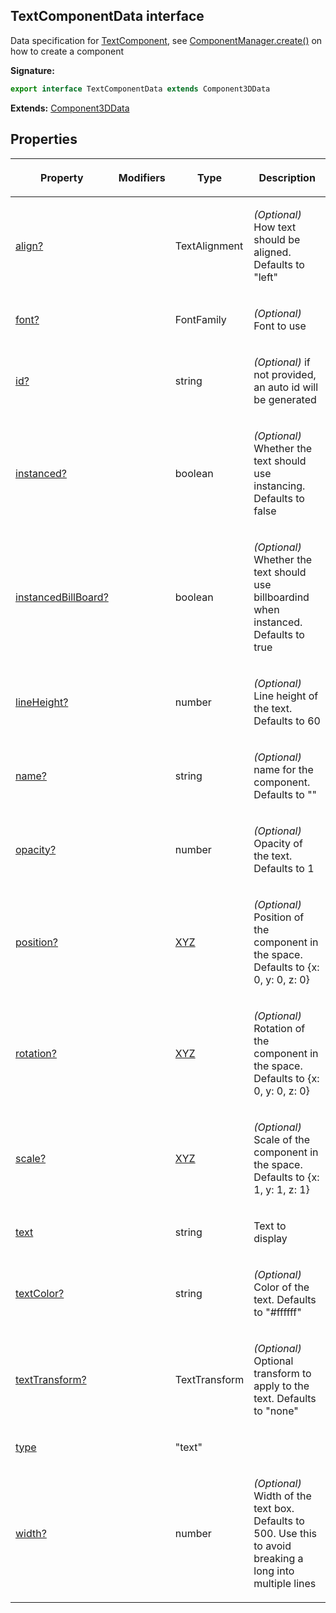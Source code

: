 
## TextComponentData interface

Data specification for [TextComponent](/reference/textcomponent.md)<!-- -->, see [ComponentManager.create()](/reference/componentmanager/create.md) on how to create a component

**Signature:**

```typescript
export interface TextComponentData extends Component3DData 
```
**Extends:** [Component3DData](/reference/component3ddata.md)

## Properties

<table><thead><tr><th>

Property


</th><th>

Modifiers


</th><th>

Type


</th><th>

Description


</th></tr></thead>
<tbody><tr><td>

[align?](/reference/textcomponentdata/align.md)


</td><td>


</td><td>

TextAlignment


</td><td>

_(Optional)_ How text should be aligned. Defaults to "left"


</td></tr>
<tr><td>

[font?](/reference/textcomponentdata/font.md)


</td><td>


</td><td>

FontFamily


</td><td>

_(Optional)_ Font to use


</td></tr>
<tr><td>

[id?](/reference/textcomponentdata/id.md)


</td><td>


</td><td>

string


</td><td>

_(Optional)_ if not provided, an auto id will be generated


</td></tr>
<tr><td>

[instanced?](/reference/textcomponentdata/instanced.md)


</td><td>


</td><td>

boolean


</td><td>

_(Optional)_ Whether the text should use instancing. Defaults to false


</td></tr>
<tr><td>

[instancedBillBoard?](/reference/textcomponentdata/instancedbillboard.md)


</td><td>


</td><td>

boolean


</td><td>

_(Optional)_ Whether the text should use billboardind when instanced. Defaults to true


</td></tr>
<tr><td>

[lineHeight?](/reference/textcomponentdata/lineheight.md)


</td><td>


</td><td>

number


</td><td>

_(Optional)_ Line height of the text. Defaults to 60


</td></tr>
<tr><td>

[name?](/reference/textcomponentdata/name.md)


</td><td>


</td><td>

string


</td><td>

_(Optional)_ name for the component. Defaults to ""


</td></tr>
<tr><td>

[opacity?](/reference/textcomponentdata/opacity.md)


</td><td>


</td><td>

number


</td><td>

_(Optional)_ Opacity of the text. Defaults to 1


</td></tr>
<tr><td>

[position?](/reference/textcomponentdata/position.md)


</td><td>


</td><td>

[XYZ](/reference/xyz.md)


</td><td>

_(Optional)_ Position of the component in the space. Defaults to {<!-- -->x: 0, y: 0, z: 0<!-- -->}


</td></tr>
<tr><td>

[rotation?](/reference/textcomponentdata/rotation.md)


</td><td>


</td><td>

[XYZ](/reference/xyz.md)


</td><td>

_(Optional)_ Rotation of the component in the space. Defaults to {<!-- -->x: 0, y: 0, z: 0<!-- -->}


</td></tr>
<tr><td>

[scale?](/reference/textcomponentdata/scale.md)


</td><td>


</td><td>

[XYZ](/reference/xyz.md)


</td><td>

_(Optional)_ Scale of the component in the space. Defaults to {<!-- -->x: 1, y: 1, z: 1<!-- -->}


</td></tr>
<tr><td>

[text](/reference/textcomponentdata/text.md)


</td><td>


</td><td>

string


</td><td>

Text to display


</td></tr>
<tr><td>

[textColor?](/reference/textcomponentdata/textcolor.md)


</td><td>


</td><td>

string


</td><td>

_(Optional)_ Color of the text. Defaults to "\#ffffff"


</td></tr>
<tr><td>

[textTransform?](/reference/textcomponentdata/texttransform.md)


</td><td>


</td><td>

TextTransform


</td><td>

_(Optional)_ Optional transform to apply to the text. Defaults to "none"


</td></tr>
<tr><td>

[type](/reference/textcomponentdata/type.md)


</td><td>


</td><td>

"text"


</td><td>


</td></tr>
<tr><td>

[width?](/reference/textcomponentdata/width.md)


</td><td>


</td><td>

number


</td><td>

_(Optional)_ Width of the text box. Defaults to 500. Use this to avoid breaking a long into multiple lines


</td></tr>
</tbody></table>
